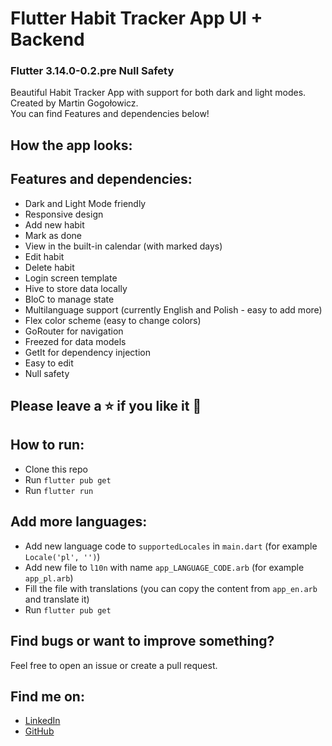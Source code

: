 # Flutter Habit Tracker App UI + Backend
### Flutter 3.14.0-0.2.pre Null Safety
Beautiful Habit Tracker App with support for both dark and light modes. Created by Martin Gogołowicz. <br/>You can find Features and dependencies below!
## How the app looks:

## Features and dependencies:
- Dark and Light Mode friendly
- Responsive design
- Add new habit
- Mark as done
- View in the built-in calendar (with marked days)
- Edit habit
- Delete habit
- Login screen template
- Hive to store data locally
- BloC to manage state
- Multilanguage support (currently English and Polish - easy to add more)
- Flex color scheme (easy to change colors)
- GoRouter for navigation
- Freezed for data models
- GetIt for dependency injection
- Easy to edit
- Null safety

## Please leave a ⭐ if you like it 💙

## How to run:
- Clone this repo
- Run `flutter pub get`
- Run `flutter run`

## Add more languages:
- Add new language code to `supportedLocales` in `main.dart` (for example `Locale('pl', '')`)
- Add new file to `l10n` with name `app_LANGUAGE_CODE.arb` (for example `app_pl.arb`)
- Fill the file with translations (you can copy the content from `app_en.arb` and translate it)
- Run `flutter pub get`

## Find bugs or want to improve something?
Feel free to open an issue or create a pull request.

## Find me on:
- [LinkedIn](https://www.linkedin.com/in/martin-gogolowicz)
- [GitHub](https://github.com/MonsieurZbanowanYY)

